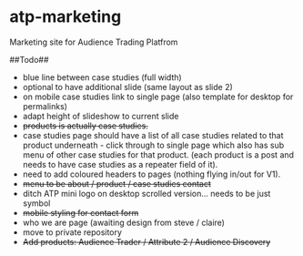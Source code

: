 atp-marketing
=============

Marketing site for Audience Trading Platfrom

##Todo##

- blue line between case studies (full width)
- optional to have additional slide (same layout as slide 2)
- on mobile case studies link to single page (also template for desktop for permalinks)
- adapt height of slideshow to current slide
- <del>products is actually case studies.</del>
- case studies page should have a list of all case studies related to that product underneath - click through to single page which also has sub menu of other case studies for that product. (each product is a post and needs to have case studies as a repeater field of it).
- need to add coloured headers to pages (nothing flying in/out for V1).
- <del>menu to be about / product / case studies contact</del>
- ditch ATP mini logo on desktop scrolled version... needs to be just symbol
- <del>mobile styling for contact form</del>
- who we are page (awaiting design from steve / claire)
- move to private repository
- <del>Add products: Audience Trader / Attribute 2 / Audience Discovery</del>